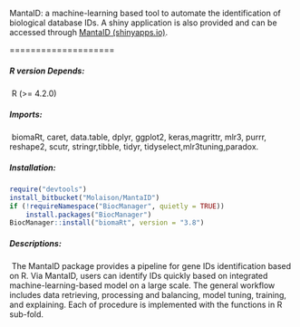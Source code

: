 MantaID: a machine-learning based tool to automate the identification of biological database IDs. A shiny application is also provided and can be accessed through [MantaID (shinyapps.io)](https://molaison.shinyapps.io/MantaID/).

====================

##### R version Depends: 

​    R (>= 4.2.0)

##### Imports:

​	biomaRt, caret, data.table, dplyr, ggplot2, keras,magrittr, mlr3, purrr, reshape2, scutr, stringr,tibble, tidyr, tidyselect,mlr3tuning,paradox.

##### Installation:

```R
require("devtools")
install_bitbucket("Molaison/MantaID")
if (!requireNamespace("BiocManager", quietly = TRUE))
    install.packages("BiocManager")
BiocManager::install("biomaRt", version = "3.8")
```

##### Descriptions:

​	The MantaID package provides a pipeline for gene IDs identification based on R. Via MantaID, users can identify IDs quickly based on integrated machine-learning-based model  on a large scale. The general workflow includes data retrieving, processing and balancing, model tuning, training, and explaining. Each of procedure is implemented with the functions in R sub-fold. 